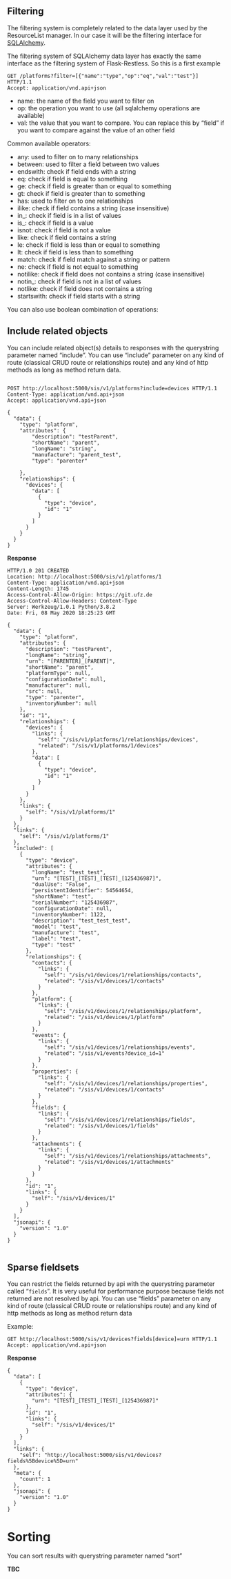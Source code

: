 ## Filtering
The filtering system is completely related to the data layer used by 
the ResourceList manager. In our case it will be the filtering interface for [SQLAlchemy]().


The filtering system of SQLAlchemy data layer has exactly the same interface as 
the filtering system of Flask-Restless. So this is a first example
````
GET /platforms?filter=[{"name":"type","op":"eq","val":"test"}] HTTP/1.1
Accept: application/vnd.api+json

````



- name:	the name of the field you want to filter on
- op:	the operation you want to use (all sqlalchemy operations are available)
- val:	the value that you want to compare. You can replace this by 
“field” if you want to compare against the value of an other field

Common available operators:

- any: used to filter on to many relationships
- between: used to filter a field between two values
- endswith: check if field ends with a string
- eq: check if field is equal to something
- ge: check if field is greater than or equal to something
- gt: check if field is greater than to something
- has: used to filter on to one relationships
- ilike: check if field contains a string (case insensitive)
- in_: check if field is in a list of values
- is_: check if field is a value
- isnot: check if field is not a value
- like: check if field contains a string
- le: check if field is less than or equal to something
- lt: check if field is less than to something
- match: check if field match against a string or pattern
- ne: check if field is not equal to something
- notilike: check if field does not contains a string (case insensitive)
- notin_: check if field is not in a list of values
- notlike: check if field does not contains a string
- startswith: check if field starts with a string



You can also use boolean combination of operations:

## Include related objects

You can include related object(s) details to responses with the querystring 
parameter named “include”. You can use “include” parameter on
 any kind of route (classical CRUD route or relationships route) 
and any kind of http methods as long as method return data. 


```http request

POST http://localhost:5000/sis/v1/platforms?include=devices HTTP/1.1
Content-Type: application/vnd.api+json
Accept: application/vnd.api+json

{
  "data": {
    "type": "platform",
    "attributes": {
        "description": "testParent",
        "shortName": "parent",
        "longName": "string",
        "manufacture": "parent_test",
        "type": "parenter"

    },
    "relationships": {
      "devices": {
        "data": [
          {
            "type": "device",
            "id": "1"
          }
        ]
      }
    }
  }
}
```
**Response**

````
HTTP/1.0 201 CREATED
Location: http://localhost:5000/sis/v1/platforms/1
Content-Type: application/vnd.api+json
Content-Length: 1745
Access-Control-Allow-Origin: https://git.ufz.de
Access-Control-Allow-Headers: Content-Type
Server: Werkzeug/1.0.1 Python/3.8.2
Date: Fri, 08 May 2020 18:25:23 GMT

{
  "data": {
    "type": "platform",
    "attributes": {
      "description": "testParent",
      "longName": "string",
      "urn": "[PARENTER]_[PARENT]",
      "shortName": "parent",
      "platformType": null,
      "configurationDate": null,
      "manufacturer": null,
      "src": null,
      "type": "parenter",
      "inventoryNumber": null
    },
    "id": "1",
    "relationships": {
      "devices": {
        "links": {
          "self": "/sis/v1/platforms/1/relationships/devices",
          "related": "/sis/v1/platforms/1/devices"
        },
        "data": [
          {
            "type": "device",
            "id": "1"
          }
        ]
      }
    },
    "links": {
      "self": "/sis/v1/platforms/1"
    }
  },
  "links": {
    "self": "/sis/v1/platforms/1"
  },
  "included": [
    {
      "type": "device",
      "attributes": {
        "longName": "test_test",
        "urn": "[TEST]_[TEST]_[TEST]_[125436987]",
        "dualUse": "False",
        "persistentIdentifier": 54564654,
        "shortName": "test",
        "serialNumber": "125436987",
        "configurationDate": null,
        "inventoryNumber": 1122,
        "description": "test_test_test",
        "model": "test",
        "manufacture": "test",
        "label": "test",
        "type": "test"
      },
      "relationships": {
        "contacts": {
          "links": {
            "self": "/sis/v1/devices/1/relationships/contacts",
            "related": "/sis/v1/devices/1/contacts"
          }
        },
        "platform": {
          "links": {
            "self": "/sis/v1/devices/1/relationships/platform",
            "related": "/sis/v1/devices/1/platform"
          }
        },
        "events": {
          "links": {
            "self": "/sis/v1/devices/1/relationships/events",
            "related": "/sis/v1/events?device_id=1"
          }
        },
        "properties": {
          "links": {
            "self": "/sis/v1/devices/1/relationships/properties",
            "related": "/sis/v1/devices/1/contacts"
          }
        },
        "fields": {
          "links": {
            "self": "/sis/v1/devices/1/relationships/fields",
            "related": "/sis/v1/devices/1/fields"
          }
        },
        "attachments": {
          "links": {
            "self": "/sis/v1/devices/1/relationships/attachments",
            "related": "/sis/v1/devices/1/attachments"
          }
        }
      },
      "id": "1",
      "links": {
        "self": "/sis/v1/devices/1"
      }
    }
  ],
  "jsonapi": {
    "version": "1.0"
  }
}


````
## Sparse fieldsets

You can restrict the fields returned by api with the querystring 
parameter called “`fields`”. It is very useful for performance purpose because 
fields not returned are not resolved by api. You can use “fields” parameter on 
any kind of route (classical CRUD route or 
relationships route) and any kind of http methods as long as method return data

Example:
````http request
GET http://localhost:5000/sis/v1/devices?fields[device]=urn HTTP/1.1
Accept: application/vnd.api+json
````
**Response**
````
{
  "data": [
    {
      "type": "device",
      "attributes": {
        "urn": "[TEST]_[TEST]_[TEST]_[125436987]"
      },
      "id": "1",
      "links": {
        "self": "/sis/v1/devices/1"
      }
    }
  ],
  "links": {
    "self": "http://localhost:5000/sis/v1/devices?fields%5Bdevice%5D=urn"
  },
  "meta": {
    "count": 1
  },
  "jsonapi": {
    "version": "1.0"
  }
}

````

# Sorting

You can sort results with querystring parameter named “sort”

**TBC**
